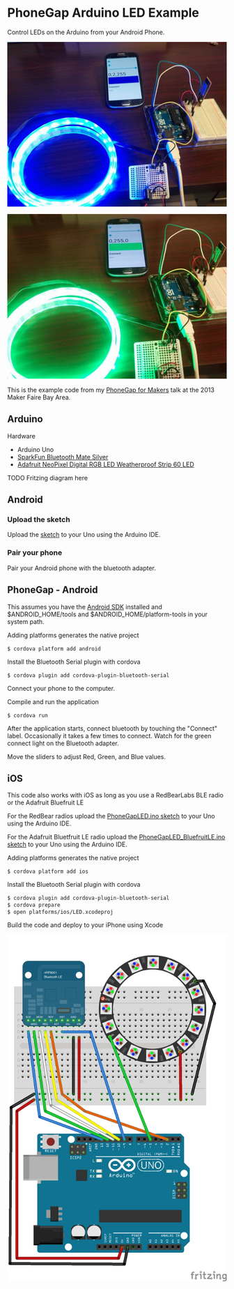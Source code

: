 # PhoneGap Arduino LED Example

Control LEDs on the Arduino from your Android Phone.

![Blue Lights](blue.jpg "Blue")

![Green Lights](green.jpg "Green")

This is the example code from my [PhoneGap for Makers](http://don.github.io/slides/2013-05-19-phonegap-for-makers/#/) talk at the 2013 Maker Faire Bay Area.

## Arduino

Hardware
 * Arduino Uno
 * [SparkFun Bluetooth Mate Silver](https://www.sparkfun.com/products/10393)
 * [Adafruit NeoPixel Digital RGB LED Weatherproof Strip 60 LED](http://www.adafruit.com/products/1138)

TODO Fritzing diagram here

## Android

### Upload the sketch

Upload the [sketch](https://github.com/don/BluetoothSerial/blob/master/examples/LED/Arduino/PhoneGapLED/PhoneGapLED.ino) to your Uno using the Arduino IDE.

### Pair your phone

Pair your Android phone with the bluetooth adapter.

## PhoneGap - Android

This assumes you have the [Android SDK](http://developer.android.com/sdk/index.html) installed and $ANDROID_HOME/tools and $ANDROID_HOME/platform-tools in your system path.

Adding platforms generates the native project

    $ cordova platform add android
    
Install the Bluetooth Serial plugin with cordova

    $ cordova plugin add cordova-plugin-bluetooth-serial

Connect your phone to the computer.

Compile and run the application

    $ cordova run
    
After the application starts, connect bluetooth by touching the "Connect" label. Occasionally it takes a few times to connect. Watch for the green connect light on the Bluetooth adapter. 

Move the sliders to adjust Red, Green, and Blue values.

## iOS

This code also works with iOS as long as you use a RedBearLabs BLE radio or the Adafruit Bluefruit LE

For the RedBear radios upload the [PhoneGapLED.ino sketch](https://github.com/don/BluetoothSerial/blob/master/examples/LED/Arduino/PhoneGapLED/PhoneGapLED.ino) to your Uno using the Arduino IDE.

For the Adafruit Bluetfruit LE radio upload the [PhoneGapLED_BluefruitLE.ino sketch](https://github.com/don/BluetoothSerial/blob/master/examples/LED/Arduino/PhoneGapLED_BluefruitLE/PhoneGapLED_BluefruitLE.ino) to your Uno using the Arduino IDE.

Adding platforms generates the native project

    $ cordova platform add ios
    
Install the Bluetooth Serial plugin with cordova

    $ cordova plugin add cordova-plugin-bluetooth-serial
    $ cordova prepare
    $ open platforms/ios/LED.xcodeproj
    
Build the code and deploy to your iPhone using Xcode

![BluefruitLE](BluefruitLE.png "BluefruitLE")

    

